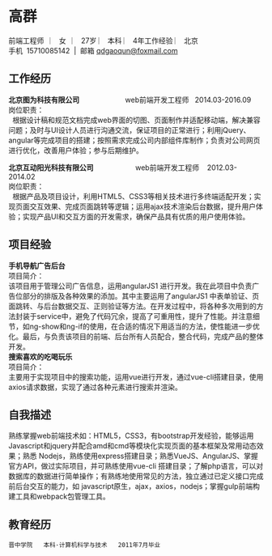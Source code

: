 # 高群
前端工程师   ︳  女   ︳ 27岁  ︳  本科  ︳ 4年工作经验  ︳ 北京  <br>
手机  15710085142  |  邮箱  qdgaoqun@foxmail.com<br>
## 工作经历   
**北京图为科技有限公司**                         web前端开发工程师   2014.03-2016.09 <br>
岗位职责：<br>
    根据设计稿和规范文档完成web界面的切图、页面制作并适配移动端，解决兼容问题；及时与UI设计人员进行沟通交流，保证项目的正常进行；利用jQuery、angular等完成项目的搭建；按照需求完成公司内部组件库制作；负责对公司网页进行优化，改善用户体验；参与后期维护。

**北京互动阳光科技有限公司**                      web前端开发工程师    2012.03-2014.02  <br>
岗位职责：<br>
    根据产品及项目设计，利用HTML5、CSS3等相关技术进行多终端适配开发；实现页面交互效果、完成页面跳转等逻辑；运用ajax技术渲染后台数据，提升用户体验；实现产品UI和交互方面的开发需求，确保产品具有优质的用户使用体验。
## 项目经验 
**手机导航广告后台**<br>
项目简介：<br>
该项目用于管理公司广告信息，运用angularJS1 进行开发。我在此项目中负责广告位部分的排版及各种效果的添加。其中主要运用了angularJS1 中表单验证、页面跳转、与后台数据交互、正则验证等方法。在开发过程中，将各种多次用到的方法封装于service中，避免了代码冗余，提高了可重用性，提升了性能。并注意细节，如ng-show和ng-if的使用，在合适的情况下用适当的方法，使性能进一步优化。最后，与负责该项目的前端、后台所有人员配合，整合代码，完成产品的整体开发。<br>
**搜索喜欢的吃喝玩乐**<br>
项目简介：<br>
主要用于实现项目中的搜索功能，运用vue进行开发，通过vue-cli搭建目录，使用axios请求数据，实现了通过各种元素进行搜索并渲染。
## 自我描述
  熟练掌握web前端技术如：HTML5，CSS3，有bootstrap开发经验，能够运用Javascript和jquery并配合amd和cmd等模块化实现页面的基本框架及常用动态效果；熟悉 Nodejs，熟练使用express搭建目录；熟悉VueJS、AngularJS、掌握官方API，做过实际项目，并可熟练使用vue-cli 搭建目录；了解php语言，可以对数据库的数据进行简单操作；有熟练地使用常见的方法，独立通过已定义接口完成前后台交互的能力，如 javascript原生，ajax，axios，nodejs；掌握gulp前端构建工具和webpack包管理工具。

## 教育经历  
	晋中学院   本科·计算机科学与技术   2011年7月毕业
